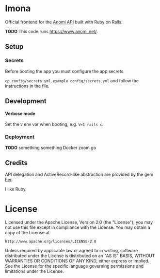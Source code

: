 # Imona

Official frontend for the [Anomi API](https://github.com/AnomiNet/anomi) built with Ruby on Rails.

**TODO** This code runs https://www.anomi.net/.


## Setup

### Secrets

Before booting the app you must configure the app secrets.

`cp config/secrets.yml.example config/secrets.yml` and follow the instructions in the file.

## Development

#### Verbose mode

Set the `V` env var when booting, e.g. `V=1 rails c`.

### Deployment

**TODO** something something Docker zoom go


## Credits

API delegation and ActiveRecord-like abstraction are provided by the gem [her](https://github.com/remiprev/her).

I like Ruby.

# License

Licensed under the Apache License, Version 2.0 (the "License");
you may not use this file except in compliance with the License.
You may obtain a copy of the License at

    http://www.apache.org/licenses/LICENSE-2.0

Unless required by applicable law or agreed to in writing, software
distributed under the License is distributed on an "AS IS" BASIS,
WITHOUT WARRANTIES OR CONDITIONS OF ANY KIND, either express or implied.
See the License for the specific language governing permissions and
limitations under the License.
